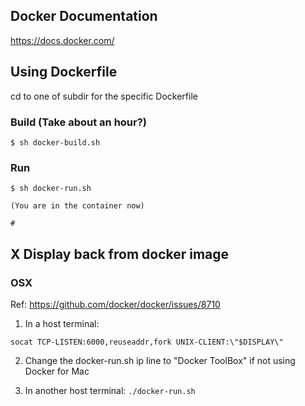 ## Docker Documentation
https://docs.docker.com/

## Using Dockerfile

cd to one of subdir for the specific Dockerfile

### Build (Take about an hour?)
```
$ sh docker-build.sh
```
### Run
```
$ sh docker-run.sh

(You are in the container now)

#

```


## X Display back from docker image
### OSX
Ref: https://github.com/docker/docker/issues/8710

1. In a host terminal:
  ```
  socat TCP-LISTEN:6000,reuseaddr,fork UNIX-CLIENT:\"$DISPLAY\"
  ```

2. Change the docker-run.sh ip line to "Docker ToolBox" if not using Docker for Mac

3. In another host terminal: `./docker-run.sh`
